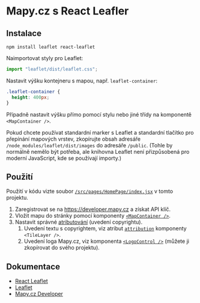 # Mapy.cz s React Leafler

## Instalace

```shell
npm install leaflet react-leaflet
```

Naimportovat styly pro Leaflet:

```javascript
import "leaflet/dist/leaflet.css";
```

Nastavit výšku kontejneru s mapou, např. `leaflet-container`:
```css
.leaflet-container {
  height: 400px;
}
```

Případně nastavit výšku přímo pomocí stylu nebo jiné třídy na komponentě `<MapContainer />`.

Pokud chcete používat standardní marker s Leaflet a standardní tlačítko pro přepínání mapových vrstev, zkopírujte obsah adresáře `/node_modules/leaflet/dist/images` do adresáře `/public`. (Tohle by normálně nemělo být potřeba, ale knihovna Leaflet není přizpůsobená pro moderní JavaScript, kde se používají importy.)

## Použití
Použití v kódu vizte soubor [`/src/pages/HomePage/index.jsx`](https://github.com/FilipJirsak-Czechitas/react-leaflet-mapy/blob/main/src/pages/HomePage/index.jsx) v tomto projektu.

1. Zaregistrovat se na https://developer.mapy.cz a získat API klíč.
1. Vložit mapu do stránky pomocí komponenty [`<MapContainer />`](https://github.com/FilipJirsak-Czechitas/react-leaflet-mapy/blob/f5660e7e476c1e16a167e9207b0bda8c0d62793b/src/pages/HomePage/index.jsx#L39-L55).
1. Nastavit správné [atributování](https://developer.mapy.cz/rest-api/atributovani/) (uvedení copyrightu).
    1. Uvedení textu s copyrightem, viz atribut [`attribution`](https://github.com/FilipJirsak-Czechitas/react-leaflet-mapy/blob/f5660e7e476c1e16a167e9207b0bda8c0d62793b/src/pages/HomePage/index.jsx#L43) komponenty `<TileLayer />`.
    1. Uvedení loga Mapy.cz, viz komponenta [`<LogoControl />`](https://github.com/FilipJirsak-Czechitas/react-leaflet-mapy/blob/f5660e7e476c1e16a167e9207b0bda8c0d62793b/src/pages/HomePage/index.jsx#L17-L28) (můžete ji zkopírovat do svého projektu).

## Dokumentace
* [React Leaflet](https://react-leaflet.js.org/)
* [Leaflet](https://leafletjs.com)
* [Mapy.cz Developer](https://developer.mapy.cz/)
